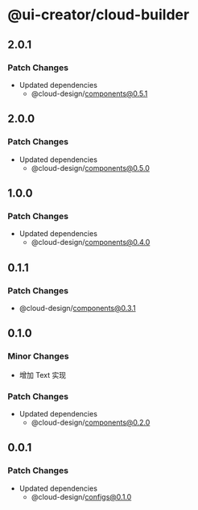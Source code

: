 # @ui-creator/cloud-builder

## 2.0.1

### Patch Changes

- Updated dependencies
  - @cloud-design/components@0.5.1

## 2.0.0

### Patch Changes

- Updated dependencies
  - @cloud-design/components@0.5.0

## 1.0.0

### Patch Changes

- Updated dependencies
  - @cloud-design/components@0.4.0

## 0.1.1

### Patch Changes

- @cloud-design/components@0.3.1

## 0.1.0

### Minor Changes

- 增加 Text 实现

### Patch Changes

- Updated dependencies
  - @cloud-design/components@0.2.0

## 0.0.1

### Patch Changes

- Updated dependencies
  - @cloud-design/configs@0.1.0
